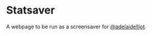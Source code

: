 # Statsaver

A webpage to be run as a screensaver for [@adelaidelliot](https://twitter.com/adelaidelliot).
